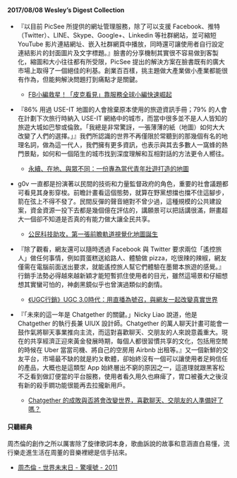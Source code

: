 #### 2017/08/08 Wesley’s Digest Collection

- 『以目前 PicSee 所提供的網址管理服務，除了可以支援 Facebook、推特（Twitter）、LINE、Skype、Google+、Linkedin 等社群網站，並可縮短 YouTube 影片連結網址、嵌入社群網頁中播放，同時還可讓使用者自行設定連結影片的封面圖片及文字標題。』臉書的分享機制其實很不容易做到客製化，縮圖和大小往往都有所受限，PicSee 提出的解決方案在臉書既有的廣大市場上取得了一個絕佳的利基。創業百百樣，挑主題做大產業做小產業都能很有作為，但能夠解決問題打到痛點才是關鍵。
  - [FB小編救星！「皮克看見」靠服務全球小編快速崛起](http://www.itritech.net/blog/httpwww-itritech-netblogthe-picsee-service-is-popular-with-fb-editors/)
  
- 『86% 用過 USE-IT 地圖的人會捨棄原本使用的旅遊資訊手冊；79% 的人會在計劃下次旅行時納入 USE-IT 網絡中的城市，而當中很多並不是人人皆知的旅遊大城如巴黎或倫敦。「我總是非常驚訝，一張薄薄的紙（地圖）如何大大改變了人們的選擇。」』我們所認識的世界不再僅限於常聽到的那幾個有名的地理名詞，做為這一代人，我們擁有更多資訊，也表示與其去多數人一窩蜂的熱門景點，如何和一個陌生的城市找到深度理解和互相對話的方法更令人嚮往。
  - [永續、在地、與眾不同：一份專為當代青年壯遊打造的地圖](https://theinitium.com/article/20160908-city-travel-use-it-maps/)
  
- g0v 一直都是扮演著以民間的技術和力量監督政府的角色，重要的社會議題都可看見其身影穿梭。前瞻計畫看這個態勢，就算在野黨想擋也擋不住這腳步，箭在弦上不得不發了。民間反彈的聲音絕對不曾少過，這種規模的公共建設案，資金資源一投下去都是幾個億在評估的，講願景可以把話講很滿，餅畫超大一個卻不知道是否真的有能力做大讓全民共享。
  - [公民科技助攻，第一張前瞻軌道視覺化地圖誕生](https://g0v.news/%E5%85%AC%E6%B0%91%E7%A7%91%E6%8A%80%E5%8A%A9%E6%94%BB-%E7%AC%AC%E4%B8%80%E5%BC%B5%E5%89%8D%E7%9E%BB%E8%BB%8C%E9%81%93%E8%A6%96%E8%A6%BA%E5%8C%96%E5%9C%B0%E5%9C%96%E8%AA%95%E7%94%9F-bdc1efc033d)
  
- 『除了觀看，網友還可以隨時透過 Facebook 與 Twitter 要求兩位「遙控旅人」做任何事情，例如買蛋糕送給路人、體驗做 pizza，吃很辣的辣椒，網友僅需在電腦前面送出要求，就能遙控旅人幫它們體驗在墨爾本旅遊的感覺。』行銷手法勢必得越來越新穎才能短暫抓住使用者的目光，雖然這場景和仔細想想其實蠻可怕的，神劇黑鏡似乎也曾演過類似的劇情。
  - [《UGC行銷》UGC 3.0時代：用直播為號召，與網友一起改變真實世界](http://www.motive.com.tw/?p=8718)


- 『「未來的這一年是 Chatgether 的關鍵。」Nicky Liao 說道，他是 Chatgether 的執行長兼 UIUX 設計師。Chatgether 的萬人聊天計畫可能會一鼓作氣將聊天事業推向主流，而這對喜歡聊天、交朋友的人來說意義重大。現在的共享經濟正迎來黃金發展時期，每個人都很習慣共享的文化，包括用空閒的時候在 Uber 當當司機、將自己的空房用 Airbnb 出租等。』又一個新鮮的交友平台，市場最不缺的就是約ㄆ軟體，卻始終沒有一個可以讓使用者足夠信任的產品，大概也是這類型 App 始終層出不窮的原因之一，這道理就跟黑客松不乏看到做訂便當的平台服務，使用者看久用久也麻痺了，胃口被養大之後沒有新的殺手鐧功能很能再去拉攏新用戶。
  - [Chatgether 的成敗與否將會改變世界，喜歡聊天、交朋友的人準備好了嗎？](https://unicorndailytw.wordpress.com/2017/07/28/chatgether-%E7%9A%84%E6%88%90%E6%95%97%E8%88%87%E5%90%A6%E5%B0%87%E6%9C%83%E6%94%B9%E8%AE%8A%E4%B8%96%E7%95%8C%EF%BC%8C%E5%96%9C%E6%AD%A1%E8%81%8A%E5%A4%A9%E3%80%81%E4%BA%A4%E6%9C%8B%E5%8F%8B%E7%9A%84/)





#### 只聽經典
周杰倫的創作之所以厲害除了旋律歌詞本身，歌曲訴說的故事和意涵直白易懂，流行樂走進生活在周董的音樂裡總是信手拈來。
- [周杰倫 - 世界未末日 - 驚嘆號 - 2011](https://www.youtube.com/watch?v=IteE-HMVJ1M)
